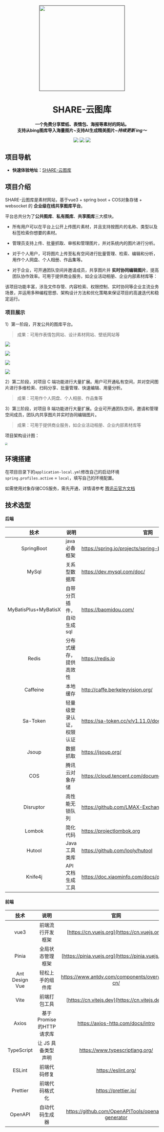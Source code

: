 

<p align="center">
    <a href="" target="_blank">
      <img src="https://s21.ax1x.com/2025/01/09/pECWXWR.png" width="280px"/>
    </a>
</p>



<h1 align="center">SHARE-云图库</h1>
<p align="center"><strong>一个免费分享壁纸、表情包、海报等素材的网站。<br>支持从bing图库导入海量图片~支持AI生成精美图片~<em>持续更新 ing～</em></strong></p>

<div align="center">
    <a href="https://github.com/Kevin112-zou/cloud-picture"><img src="https://img.shields.io/badge/github-项目地址-yellow.svg?style=plasticr"></a>
    <a href="https://github.com/Kevin112-zou/cloud-picture"><img src="https://img.shields.io/badge/码云-项目地址-orange.svg?style=plasticr"></a>
    <a href="https://github.com/Kevin112-zou/cloud-picture-web"><img src="https://img.shields.io/badge/前端-项目地址-blueviolet.svg?style=plasticr"></a>
</div>




## 项目导航

- **快速体验地址：**[SHARE-云图库]()

## 项目介绍

SHARE-云图库是素材网站，基于vue3 + spring boot + COS对象存储 + websocket 的 **企业级在线共享图库平台**。

平台总共分为了**公共图库**、**私有图库**、**共享图库**三大模块。

- 所有用户可以在平台上公开上传图片素材，并且支持按图片的名称、类型以及标签检索你想要的素材。

- 管理员支持上传、批量抓取、审核和管理图片，并对系统内的图片进行分析。

- 对于个人用户，可将图片上传至私有空间进行批量管理、检索、编辑和分析，用作个人网盘、个人相册、作品集等。

- 对于企业，可开通团队空间并邀请成员，共享图片并 **实时协同编辑图片**，提高团队协作效率。可用于提供商业服务，如企业活动相册、企业内部素材库等：

该项目功能丰富，涉及文件存管、内容检索、权限控制、实时协同等企业主流业务场景，并运用多种编程思想、架构设计方法和优化策略来保证项目的高速迭代和稳定运行。


### 项目展示


1）第一阶段，开发公共的图库平台。

> 成果：可用作表情包网站、设计素材网站、壁纸网站等

![](https://s21.ax1x.com/2025/01/10/pECbPTx.png)

![](https://s21.ax1x.com/2025/01/10/pECbFk6.png)

![](https://s21.ax1x.com/2025/01/10/pECbktK.png)

![](https://s21.ax1x.com/2025/01/10/pECbAfO.png)

2）第二阶段，对项目 C 端功能进行大量扩展。用户可开通私有空间，并对空间图片进行多维检索、扫码分享、批量管理、快速编辑、用量分析。

> 成果：可用作个人网盘、个人相册、作品集等

3）第三阶段，对项目 B 端功能进行大量扩展。企业可开通团队空间，邀请和管理空间成员，团队内共享图片并实时协同编辑图片。

> 成果：可用于提供商业服务，如企业活动相册、企业内部素材库等

项目架构设计图：


<img src="https://pic.yupi.icu/1/1732691889100-e562c709-cffa-477d-9329-1dc5ac1d35c8-20241204144304741-20241204145344935-20241204145354234.png" style="zoom:50%;" />



## 环境搭建
在项目目录下的`application-local.yml`修改自己的启动环境`spring.profiles.active` = `local`，填写自己的环境配置。

如需使用对象存储COS服务，需先开通，详情请参考 [腾讯云官方文档](https://cloud.tencent.com/document/product/436/10199)


## 技术选型

#### 后端

|         技术         | 说明                      | 官网                                                 |
| :------------------: | ------------------------- | ---------------------------------------------------- |
|      SpringBoot      | java必备框架              | https://spring.io/projects/spring-boot               |
|        MySql         | 关系型数据库              | https://dev.mysql.com/doc/                           |
| MyBatisPlus+MyBatisX | 自带分页插件，自动生成sql | https://baomidou.com/                                |
|        Redis         | 分布式缓存，提供高效性    | https://redis.io                                     |
|       Caffeine       | 本地缓存                  | http://caffe.berkeleyvision.org/                     |
|       Sa-Token       | 轻量级登录认证，权限认证  | https://sa-token.cc/v/v1.11.0/doc/index.html#/       |
|        Jsoup         | 数据抓取                  | https://jsoup.org/                                   |
|         COS          | 腾讯云对象存储            | https://cloud.tencent.com/document/product/436/10199 |
|      Disruptor       | 高性能无锁队列            | https://github.com/LMAX-Exchange/disruptor           |
|        Lombok        | 简化代码                  | https://projectlombok.org                            |
|        Hutool        | Java工具类库              | https://github.com/looly/hutool                      |
|       Knife4j        | API文档生成工具           | https://doc.xiaominfo.com/docs/quick-start           |


#### 前端

|      技术      |           说明            |                        官网                         |
| :------------: | :-----------------------: | :-------------------------------------------------: |
|      vue3      |     前端流行开发框架      |    [https://cn.vuejs.org](https://cn.vuejs.org/)    |
|     Pinia      |     全局状态管理框架      | [https://pinia.vuejs.org](https://pinia.vuejs.org/) |
| Ant Design Vue |     轻松上手的组件库      |    https://www.antdv.com/components/overview-cn/    |
|      Vite      |       前端打包工具        |   [https://cn.vitejs.dev](https://cn.vitejs.dev/)   |
|     Axios      | 基于Promise 的HTTP 请求库 |          https://axios-http.com/docs/intro          |
|   TypeScript   |    让 JS 具备类型声明     |           https://www.typescriptlang.org/           |
|     ESLint     |       前端代码修复        |                 https://eslint.org/                 |
|    Prettier    |      前端代码格式化       |                https://prettier.io/                 |
|    OpenAPI     |      自动代码生成器       |  https://github.com/OpenAPITools/openapi-generator  |









